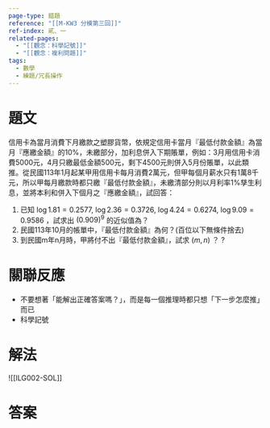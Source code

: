 ```yaml
---
page-type: 錯題
reference: "[[M-KW3 分模第三回]]"
ref-index: 貳、一
related-pages:
  - "[[觀念：科學記號]]"
  - "[[觀念：複利問題]]"
tags:
  - 數學
  - 練題/冗長操作
---
```

# 題文
信用卡為當月消費下月繳款之塑膠貨幣，依規定信用卡當月『最低付款金額』為當月『應繳金額』的10%，未繳部分，加利息併入下期賬單，例如：3月用信用卡消費5000元，4月只繳最低金額500元，剩下4500元則併入5月份賬單，以此類推。從民國113年1月起某甲用信用卡每月消費2萬元，但甲每個月薪水只有1萬8千元，所以甲每月繳款時都只繳『最低付款金額』，未繳清部分則以月利率1%孳生利息，並將本利和併入下個月之『應繳金額』，試回答：
1. 已知 $\log 1.81=0.2577,\ \log 2.36 = 0.3726,\ \log 4.24 = 0.6274,\ \log 9.09 = 0.9586$ ，試求出 $(0.909)^9$ 的近似值為？
2. 民國113年10月的帳單中，『最低付款金額』為何？(百位以下無條件捨去)
3. 到民國m年n月時，甲將付不出『最低付款金額』，試求 $(m,n)$ ？
?
# 關聯反應
- 不要想著「能解出正確答案嗎？」，而是每一個推理時都只想「下一步怎麼推」而已
- 科學記號
# 解法
![[ILG002-SOL]]
# 答案